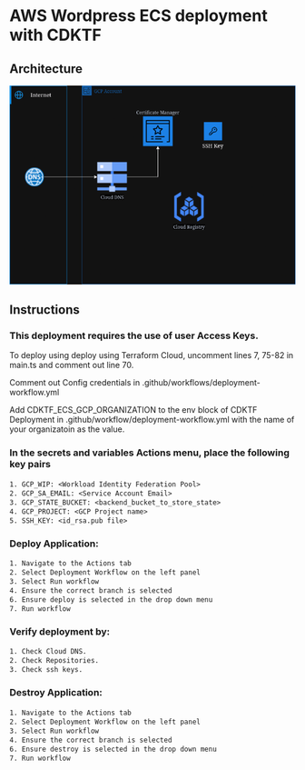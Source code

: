 # AWS Wordpress ECS deployment with CDKTF
## Architecture
![GCP Environment](images/gcp.png)
## Instructions
### This deployment requires the use of user Access Keys.
To deploy using deploy using Terraform Cloud, uncomment lines 7, 75-82 in main.ts and comment out line 70.

Comment out Config credentials in .github/workflows/deployment-workflow.yml

Add CDKTF_ECS_GCP_ORGANIZATION to the env block of CDKTF Deployment in .github/workflow/deployment-workflow.yml with the name of your organizatoin as the value.
### In the secrets and variables Actions menu, place the following key pairs
    1. GCP_WIP: <Workload Identity Federation Pool>
    2. GCP_SA_EMAIL: <Service Account Email>
    3. GCP_STATE_BUCKET: <backend_bucket_to_store_state>
    4. GCP_PROJECT: <GCP Project name>
    5. SSH_KEY: <id_rsa.pub file>

### Deploy Application:
    1. Navigate to the Actions tab
    2. Select Deployment Workflow on the left panel
    3. Select Run workflow
    4. Ensure the correct branch is selected
    6. Ensure deploy is selected in the drop down menu
    7. Run workflow

### Verify deployment by:
    1. Check Cloud DNS.
    2. Check Repositories.
    3. Check ssh keys.
    
### Destroy Application:
    1. Navigate to the Actions tab
    2. Select Deployment Workflow on the left panel
    3. Select Run workflow
    4. Ensure the correct branch is selected
    6. Ensure destroy is selected in the drop down menu
    7. Run workflow
